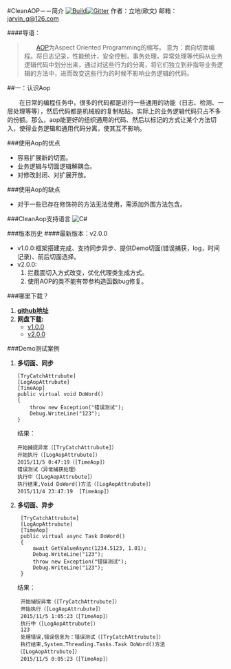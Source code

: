 #CleanAOP－－简介 [![Build][Build-state]][Build-url][![Gitter](https://badges.gitter.im/Jarvin-Guan/CleanAOP.svg)](https://gitter.im/Jarvin-Guan/CleanAOP?utm_source=badge&utm_medium=badge&utm_campaign=pr-badge)
	作者：立地(欧文)
	邮箱：jarvin_g@126.com

####导语：
> &emsp;&emsp;[AOP](http://baike.baidu.com/link?url=xdZ6skwPK9cqfa1Rw_obkBGoic3f6aYyTBW2I3i967LeDiCOdkUK1ylc-I9pJ0EtKtZ3wF1YzgSONhlyYxREvflFosrs0lXxydMZDUjjhAS)为Aspect Oriented Programming的缩写。 意为：面向切面编程。将日志记录，性能统计，安全控制，事务处理，异常处理等代码从业务逻辑代码中划分出来，通过对这些行为的分离，将它们独立到非指导业务逻辑的方法中，进而改变这些行为的时候不影响业务逻辑的代码。  

##一：认识Aop

&emsp;&emsp;在日常的编程任务中，很多的代码都是进行一些通用的功能（日志、检测、一层处理等等），然后代码都是机械般的复制粘贴，实际上的业务逻辑代码只占不多的份额。那么，aop能更好的组织通用的代码、然后以标记的方式让某个方法切入，使得业务逻辑和通用代码分离，使其互不影响。

###使用Aop的优点
* 容易扩展新的切面。
* 业务逻辑与切面逻辑解耦合。
* 对修改封闭、对扩展开放。

###使用Aop的缺点
* 对于一些已存在修饰符的方法无法使用，需添加外围方法包含。

###CleanAop支持语言
![C#](http://d.pcs.baidu.com/thumbnail/36340eb0205ae3cff8352ee5f879d06e?fid=2605888136-250528-177262570783512&time=1446649200&sign=FDTAER-DCb740ccc5511e5e8fedcff06b081203-v2%2BYHRdRxL7E22pGPwPqcPTMEBA%3D&rt=sh&expires=2h&r=293473716&sharesign=unknown&size=c710_u500&quality=100)

###版本历史
####最新版本：v2.0.0
* v1.0.0:框架搭建完成、支持同步异步、提供Demo切面(错误捕获，log，时间记录)、前后切面选择。
* v2.0.0:
	1. 拦截面切入方式改变，优化代理类生成方式。
	2. 使用AOP的类不能有带参构造函数bug修复。

###哪里下载？
1. **[github地址](https://github.com/Jarvin-Guan/CleanAOP)**
2. **网盘下载:**
	* [v1.0.0](http://pan.baidu.com/s/1dD4pp1f)
	* [v2.0.0](http://pan.baidu.com/s/1o65ZbHS)

###Demo测试案例
1. 	**多切面、同步**

		[TryCatchAttrubute]
        [LogAopAttrubute]
        [TimeAop]
        public virtual void DoWord()
        {
            throw new Exception("错误测试");
            Debug.WriteLine("123");
        }

    结果：

    	开始捕捉异常（[TryCatchAttrubute]）
    	开始执行（[LogAopAttrubute]）
		2015/11/5 0:47:19（[TimeAop]）
		错误测试（异常捕获处理）
		执行中（[LogAopAttrubute]）
		执行结束,Void DoWord()方法（[LogAopAttrubute]）
		2015/11/4 23:47:19	[TimeAop]）
    	
2. **多切面、异步**

		[TryCatchAttrubute]
        [LogAopAttrubute]
        [TimeAop]
        public virtual async Task DoWord()
        {
            await GetValueAsync(1234.5123, 1.01);
            Debug.WriteLine("123");
            throw new Exception("错误测试");
            Debug.WriteLine("123");
        }

    结果：

    	开始捕捉异常（[TryCatchAttrubute]）
		开始执行（[LogAopAttrubute]）
		2015/11/5 1:05:23（[TimeAop]）
		执行中（[LogAopAttrubute]）
		123
		处理错误,错误信息为：错误测试（[TryCatchAttrubute]）
		执行结束,System.Threading.Tasks.Task DoWord()方法（[LogAopAttrubute]）
		2015/11/5 0:05:23（[TimeAop]）

[Build-state]: https://travis-ci.org/Jarvin-Guan/CleanAOP.svg?branch=master
[Build-url]: https://travis-ci.org/

